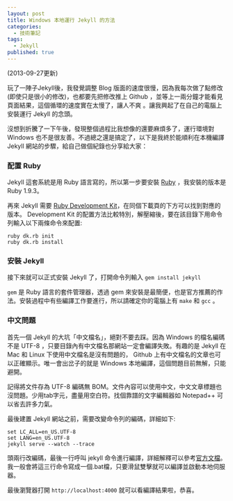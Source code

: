 ```yaml
---
layout: post
title: Windows 本地運行 Jekyll 的方法
categories: 
  - 技術筆記
tags: 
  - Jekyll
published: true
---
```


(2013-09-27更新)

玩了一陣子Jekyll後，我發覺調整 Blog 版面的速度很慢，因為我每次做了點修改(即使只是很小的修改)，也都要先把修改推上 Github ，並等上一兩分鐘才能看見頁面結果，這個循環的速度實在太慢了，讓人不爽
。讓我興起了在自己的電腦上安裝運行 Jekyll 的念頭。

沒想到折騰了一下午後，發現整個過程比我想像的還要麻煩多了，運行環境對 Windows 也不是很友善。不過總之還是搞定了，以下是我終於能順利在本機編譯 Jekyll 網站的步驟，給自己做個紀錄也分享給大家：

### 配置 Ruby

Jekyll 這套系統是用 Ruby 語言寫的，所以第一步要安裝 [Ruby][0] ，我安裝的版本是 Ruby 1.9.3。

再來 Jekyll 需要 [Ruby Development Kit][1]，在同個下載頁的下方可以找到對應的版本。
Development Kit 的配置方法比較特別，解壓縮後，要在該目錄下用命令列輸入以下兩條命令來配置:

~~~
ruby dk.rb init
ruby dk.rb install
~~~

### 安裝 Jekyll

接下來就可以正式安裝 Jekyll 了，打開命令列輸入 `gem install jekyll`

`gem` 是 Ruby 語言的套件管理器，透過 gem 來安裝是最簡便，也是官方推薦的作法。安裝過程中有些編譯工作要進行，所以請確定你的電腦上有 `make` 和 `gcc` 。

### 中文問題

首先一個 Jekyll 的大坑「中文檔名」，絕對不要去踩。因為 Windows 的檔名編碼不是 UTF-8 ，只要目錄內有中文檔名那網站一定會編譯失敗。有趣的是 Jekyll 在 Mac 和 Linux 下使用中文檔名是沒有問題的， Github 上有中文檔名的文章也可以正確顯示。唯一會出岔子的就是 Windows 本地編譯，這個問題目前無解，只能避開。

記得將文件存為 UTF-8 編碼無 BOM。文件內容可以使用中文，中文文章標題也沒問題。少用tab字元，盡量用空白符。找個靠譜的文字編輯器如 Notepad++ 可以省去許多力氣。

最後建置 Jekyll 網站之前，需要改變命令列的編碼，詳細如下: 

~~~
set LC_ALL=en_US.UTF-8
set LANG=en_US.UTF-8
jekyll serve --watch --trace
~~~

頭兩行改編碼，最後一行呼叫 jekyll 命令進行編譯，詳細解釋可以參考[官方文檔][2]。我一般會將這三行命令寫成一個.bat檔，只要滑鼠雙擊就可以編譯並啟動本地伺服器。

最後瀏覽器打開 `http://localhost:4000` 就可以看編譯結果啦，恭喜。


[0]: http://rubyinstaller.org/downloads/ "Ruby Installer"
[1]: http://rubyinstaller.org/downloads/ "Ruby development kit"
[2]: "http://jekyllrb.com/docs/usage/" "Jekyll Usage"